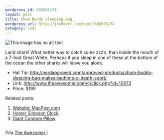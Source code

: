 ```yaml
--- 
wordpress_id: 592895174
layout: post
title: Chum Buddy Sleeping Bag
wordpress_url: http://joshkerr.com/post/592895174
category: cool
---
```

<p><img src="http://theawesomer.com/photos/2010/05/051210_chum_buddy_t.jpg" alt="This image has no alt text"/></p>
<p>Land shark! What better way to catch some zzz’s, than inside the mouth of a 7-foot Great White. Perhaps if you sleep in one of these at the bottom of the ocean the other sharks will leave you alone.</p>
<ul><li>Hat Tip: <a href="http://nerdapproved.com/approved-products/chum-buddy-sleeping-bag-makes-bedtime-a-death-sport/"><a href="http://nerdapproved.com/approved-products/chum-buddy-sleeping-bag-makes-bedtime-a-death-sport/">http://nerdapproved.com/approved-products/chum-buddy-sleeping-bag-makes-bedtime-a-death-sport/</a></a></li>
<li>Link: <a href="http://www.theawesomer.com/c/click.php?id=10673"><a href="http://www.theawesomer.com/c/click.php?id=10673">http://www.theawesomer.com/c/click.php?id=10673</a></a></li>
<li>Price: $199</li>
</ul><p>Related posts:</p>
<ol><li><a title="Permanent Link: Website: MaoPost.com" rel="bookmark" href="http://theawesomer.com/website-maopostcom/4811/">Website: MaoPost.com</a></li>
<li><a title="Permanent Link: Homer Simpson Clock" rel="bookmark" href="http://theawesomer.com/homer-simpson-clock/9561/">Homer Simpson Clock</a></li>
<li><a title="Permanent Link: Giant Condom Pillow" rel="bookmark" href="http://theawesomer.com/giant-condom-pillow/14359/">Giant Condom Pillow</a></li>
</ol><p><a href="http://feedads.g.doubleclick.net/~a/RCOv3HiGPtgNpEPJEVrNjElpvxI/0/da"><img src="http://feedads.g.doubleclick.net/~a/RCOv3HiGPtgNpEPJEVrNjElpvxI/0/di" border="0" alt=""/></a><br/><a href="http://feedads.g.doubleclick.net/~a/RCOv3HiGPtgNpEPJEVrNjElpvxI/1/da"><img src="http://feedads.g.doubleclick.net/~a/RCOv3HiGPtgNpEPJEVrNjElpvxI/1/di" border="0" alt=""/></a></p>
<p>(Via <a href="http://theawesomer.com">The Awesomer</a>.)</p>
